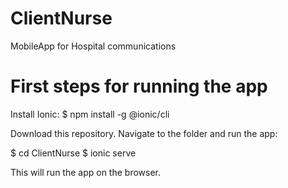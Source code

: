 # ClientNurse
MobileApp for Hospital communications

# First steps for running the app

Install Ionic:
$ npm install -g @ionic/cli

Download this repository. Navigate to the folder and run the app:

$ cd ClientNurse
$ ionic serve

This will run the app on the browser.